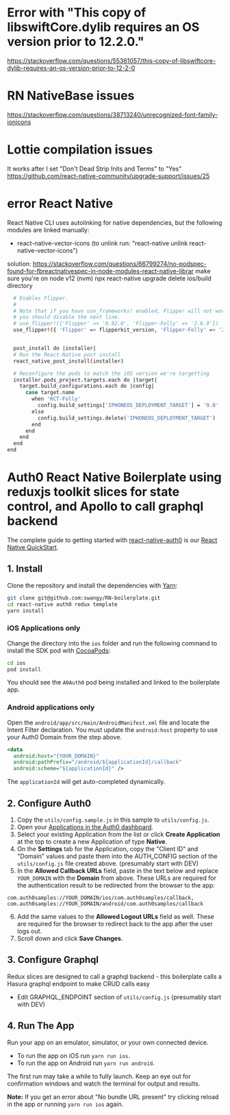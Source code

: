 # Error with "This copy of libswiftCore.dylib requires an OS version prior to 12.2.0."
https://stackoverflow.com/questions/55361057/this-copy-of-libswiftcore-dylib-requires-an-os-version-prior-to-12-2-0

# RN NativeBase issues
https://stackoverflow.com/questions/38713240/unrecognized-font-family-ionicons

# Lottie compilation issues
It works after I set "Don't Dead Strip Inits and Terms" to "Yes"
https://github.com/react-native-community/upgrade-support/issues/25

# error React Native 
React Native CLI uses autolinking for native dependencies, but the following modules are linked manually: 
  - react-native-vector-icons (to unlink run: "react-native unlink react-native-vector-icons")

 solution: https://stackoverflow.com/questions/66799274/no-podspec-found-for-fbreactnativespec-in-node-modules-react-native-librar
make sure you're on node v12 (nvm)
npx react-native upgrade
delete ios/build directory

```bash
  # Enables Flipper.
  #
  # Note that if you have use_frameworks! enabled, Flipper will not work and
  # you should disable the next line.
  # use_flipper!({'Flipper' => '0.92.0', 'Flipper-Folly' => '2.6.9'})
  use_flipper!({ 'Flipper' => flipperkit_version, 'Flipper-Folly' => '2.6.9', 'Flipper-RSocket' => '1.4.3', 'Flipper-DoubleConversion' => '3.1.7', 'Flipper-Glog' => '0.3.9', 'Flipper-PeerTalk' => '0.0.4' })


  post_install do |installer|
  # Run the React-Native post install
  react_native_post_install(installer)

  # Reconfigure the pods to match the iOS version we're targetting
  installer.pods_project.targets.each do |target|
    target.build_configurations.each do |config|
      case target.name
        when 'RCT-Folly'
          config.build_settings['IPHONEOS_DEPLOYMENT_TARGET'] = '9.0'
        else
          config.build_settings.delete('IPHONEOS_DEPLOYMENT_TARGET')
        end
      end
    end
  end
end
```

# Auth0 React Native Boilerplate using reduxjs toolkit slices for state control, and Apollo to call graphql backend 

The complete guide to getting started with [react-native-auth0](https://github.com/auth0/react-native-auth0) is our [React Native QuickStart](https://auth0.com/docs/quickstart/native/react-native/00-login).

## 1. Install

Clone the repository and install the dependencies with [Yarn](https://yarnpkg.com):

```bash
git clone git@github.com:swangy/RN-boilerplate.git
cd react-native auth0 redux template
yarn install
```

### iOS Applications only

Change the directory into the `ios` folder and run the following command to install the SDK pod with [CocoaPods](https://cocoapods.org/):

```bash
cd ios
pod install
```

You should see the `A0Auth0` pod being installed and linked to the boilerplate app.

### Android applications only

Open the `android/app/src/main/AndroidManifest.xml` file and locate the Intent Filter declaration. You must update the `android:host` property to use your Auth0 Domain from the step above.

```xml
<data
  android:host="{YOUR_DOMAIN}"
  android:pathPrefix="/android/${applicationId}/callback"
  android:scheme="${applicationId}" />
```

The `applicationId` will get auto-completed dynamically.

## 2. Configure Auth0

1. Copy the `utils/config.sample.js` in this sample to `utils/config.js`.
2. Open your [Applications in the Auth0 dashboard](https://manage.auth0.com/#/applications).
3. Select your existing Application from the list or click **Create Application** at the top to create a new Application of type **Native**.
4. On the **Settings** tab for the Application, copy the "Client ID" and "Domain" values and paste them into the AUTH_CONFIG section of the `utils/config.js` file created above. (presumably start with DEV)
5. In the **Allowed Callback URLs** field, paste in the text below and replace `YOUR_DOMAIN` with the **Domain** from above. These URLs are required for the authentication result to be redirected from the browser to the app:

```
com.auth0samples://YOUR_DOMAIN/ios/com.auth0samples/callback,
com.auth0samples://YOUR_DOMAIN/android/com.auth0samples/callback
```

6. Add the same values to the **Allowed Logout URLs** field as well. These are required for the browser to redirect back to the app after the user logs out.
7. Scroll down and click **Save Changes**.


## 3. Configure Graphql
Redux slices are designed to call a graphql backend - this boilerplate calls a Hasura graphql endpoint to make CRUD calls easy

- Edit GRAPHQL_ENDPOINT section of `utils/config.js` (presumably start with DEV)
## 4. Run The App

Run your app on an emulator, simulator, or your own connected device.

- To run the app on iOS run `yarn run ios`.
- To run the app on Android run `yarn run android`.

The first run may take a while to fully launch. Keep an eye out for confirmation windows and watch the terminal for output and results.

**Note:** If you get an error about "No bundle URL present" try clicking reload in the app or running `yarn run ios` again. 
